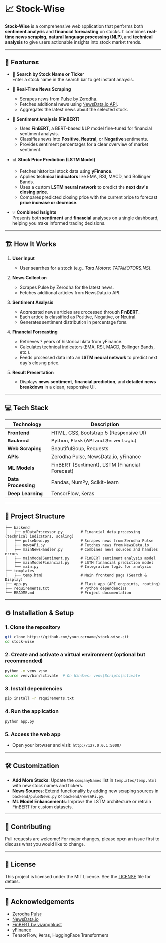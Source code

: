
# 📈 Stock-Wise

**Stock-Wise** is a comprehensive web application that performs both **sentiment analysis** and **financial forecasting** on stocks. It combines **real-time news scraping**, **natural language processing (NLP)**, and **technical analysis** to give users actionable insights into stock market trends.

---

## 🚀 Features

- 🔎 **Search by Stock Name or Ticker**  
  Enter a stock name in the search bar to get instant analysis.

- 📰 **Real-Time News Scraping**  
  - Scrapes news from [Pulse by Zerodha](https://pulse.zerodha.com/).  
  - Fetches additional news using [NewsData.io API](https://newsdata.io/).  
  - Aggregates the latest news about the selected stock.

- 🤖 **Sentiment Analysis (FinBERT)**  
  - Uses **FinBERT**, a BERT-based NLP model fine-tuned for financial sentiment analysis.  
  - Classifies news into **Positive**, **Neutral**, or **Negative** sentiments.  
  - Provides sentiment percentages for a clear overview of market sentiment.

- 📊 **Stock Price Prediction (LSTM Model)**  
  - Fetches historical stock data using **yFinance**.  
  - Applies **technical indicators** like EMA, RSI, MACD, and Bollinger Bands.  
  - Uses a custom **LSTM neural network** to predict the **next day's closing price**.  
  - Compares predicted closing price with the current price to forecast **price increase or decrease**.

- 💡 **Combined Insights**  
  Presents both **sentiment** and **financial** analyses on a single dashboard, helping you make informed trading decisions.

---

## 🏗️ How It Works

1. **User Input**  
   - User searches for a stock (e.g., *Tata Motors: TATAMOTORS.NS*).

2. **News Collection**  
   - Scrapes Pulse by Zerodha for the latest news.  
   - Fetches additional articles from NewsData.io API.

3. **Sentiment Analysis**  
   - Aggregated news articles are processed through **FinBERT**.  
   - Each article is classified as Positive, Negative, or Neutral.  
   - Generates sentiment distribution in percentage form.

4. **Financial Forecasting**  
   - Retrieves 2 years of historical data from yFinance.  
   - Calculates technical indicators (EMA, RSI, MACD, Bollinger Bands, etc.).  
   - Feeds processed data into an **LSTM neural network** to predict next day's closing price.

5. **Result Presentation**  
   - Displays **news sentiment**, **financial prediction**, and **detailed news breakdown** in a clean, responsive UI.

---

## 💻 Tech Stack

| Technology    | Description                                   |
|---------------|-----------------------------------------------|
| **Frontend**  | HTML, CSS, Bootstrap 5 (Responsive UI)        |
| **Backend**   | Python, Flask (API and Server Logic)          |
| **Web Scraping** | BeautifulSoup, Requests                   |
| **APIs**      | Zerodha Pulse, NewsData.io, yFinance          |
| **ML Models** | FinBERT (Sentiment), LSTM (Financial Forecast)|
| **Data Processing** | Pandas, NumPy, Scikit-learn             |
| **Deep Learning** | TensorFlow, Keras                         |

---

## 📂 Project Structure

```
├── backend
│   ├── yfDataProcessor.py        # Financial data processing (technical indicators, scaling)
│   ├── pulseNews.py              # Scrapes news from Zerodha Pulse
│   ├── newsAPi.py                # Fetches news from NewsData.io
│   ├── mainNewsHandler.py        # Combines news sources and handles errors
│   ├── mainModelSentiment.py     # FinBERT sentiment analysis model
│   ├── mainModelFinancial.py     # LSTM financial prediction model
│   └── main.py                   # Integration logic for analysis
├── templates
│   ├── temp.html                 # Main frontend page (Search & Display)
├── app.py                        # Flask app (API endpoints, routing)
├── requirements.txt              # Python dependencies
└── README.md                     # Project documentation
```

---

## ⚙️ Installation & Setup

### 1. Clone the repository
```bash
git clone https://github.com/yourusername/stock-wise.git
cd stock-wise
```

### 2. Create and activate a virtual environment (optional but recommended)
```bash
python -m venv venv
source venv/bin/activate  # On Windows: venv\Scripts\activate
```

### 3. Install dependencies
```bash
pip install -r requirements.txt
```

### 4. Run the application
```bash
python app.py
```

### 5. Access the web app
- Open your browser and visit: `http://127.0.0.1:5000/`

---

## 🛠️ Customization

- **Add More Stocks**: Update the `companyNames` list in `templates/temp.html` with new stock names and tickers.
- **News Sources**: Extend functionality by adding new scraping sources in `backend/pulseNews.py` or `backend/newsAPi.py`.
- **ML Model Enhancements**: Improve the LSTM architecture or retrain FinBERT for custom datasets.

---

## 🤝 Contributing

Pull requests are welcome! For major changes, please open an issue first to discuss what you would like to change.

---

## 📄 License

This project is licensed under the MIT License. See the [LICENSE](LICENSE) file for details.

---

## 🙌 Acknowledgements
- [Zerodha Pulse](https://pulse.zerodha.com/)
- [NewsData.io](https://newsdata.io/)
- [FinBERT by yiyanghkust](https://huggingface.co/yiyanghkust/finbert-tone)
- [yFinance](https://pypi.org/project/yfinance/)
- TensorFlow, Keras, HuggingFace Transformers
